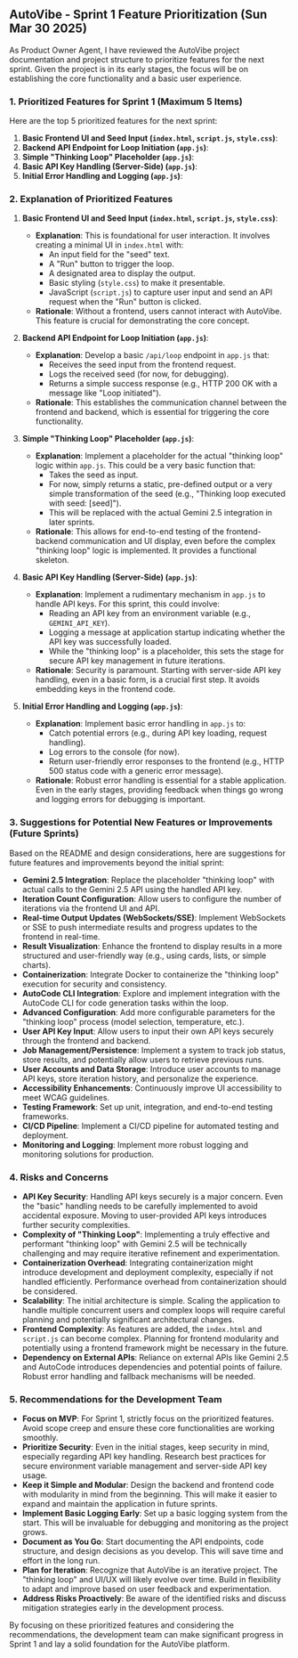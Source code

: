 ## AutoVibe - Sprint 1 Feature Prioritization (Sun Mar 30 2025)

As Product Owner Agent, I have reviewed the AutoVibe project documentation and project structure to prioritize features for the next sprint.  Given the project is in its early stages, the focus will be on establishing the core functionality and a basic user experience.

### 1. Prioritized Features for Sprint 1 (Maximum 5 Items)

Here are the top 5 prioritized features for the next sprint:

1.  **Basic Frontend UI and Seed Input (`index.html`, `script.js`, `style.css`)**:
2.  **Backend API Endpoint for Loop Initiation (`app.js`)**:
3.  **Simple "Thinking Loop" Placeholder (`app.js`)**:
4.  **Basic API Key Handling (Server-Side) (`app.js`)**:
5.  **Initial Error Handling and Logging (`app.js`)**:

### 2. Explanation of Prioritized Features

1.  **Basic Frontend UI and Seed Input (`index.html`, `script.js`, `style.css`)**:
    *   **Explanation**: This is foundational for user interaction.  It involves creating a minimal UI in `index.html` with:
        *   An input field for the "seed" text.
        *   A "Run" button to trigger the loop.
        *   A designated area to display the output.
        *   Basic styling (`style.css`) to make it presentable.
        *   JavaScript (`script.js`) to capture user input and send an API request when the "Run" button is clicked.
    *   **Rationale**: Without a frontend, users cannot interact with AutoVibe. This feature is crucial for demonstrating the core concept.

2.  **Backend API Endpoint for Loop Initiation (`app.js`)**:
    *   **Explanation**: Develop a basic `/api/loop` endpoint in `app.js` that:
        *   Receives the seed input from the frontend request.
        *   Logs the received seed (for now, for debugging).
        *   Returns a simple success response (e.g., HTTP 200 OK with a message like "Loop initiated").
    *   **Rationale**: This establishes the communication channel between the frontend and backend, which is essential for triggering the core functionality.

3.  **Simple "Thinking Loop" Placeholder (`app.js`)**:
    *   **Explanation**: Implement a placeholder for the actual "thinking loop" logic within `app.js`. This could be a very basic function that:
        *   Takes the seed as input.
        *   For now, simply returns a static, pre-defined output or a very simple transformation of the seed (e.g., "Thinking loop executed with seed: [seed]").
        *   This will be replaced with the actual Gemini 2.5 integration in later sprints.
    *   **Rationale**:  This allows for end-to-end testing of the frontend-backend communication and UI display, even before the complex "thinking loop" logic is implemented. It provides a functional skeleton.

4.  **Basic API Key Handling (Server-Side) (`app.js`)**:
    *   **Explanation**: Implement a rudimentary mechanism in `app.js` to handle API keys.  For this sprint, this could involve:
        *   Reading an API key from an environment variable (e.g., `GEMINI_API_KEY`).
        *   Logging a message at application startup indicating whether the API key was successfully loaded.
        *   While the "thinking loop" is a placeholder, this sets the stage for secure API key management in future iterations.
    *   **Rationale**: Security is paramount. Starting with server-side API key handling, even in a basic form, is a crucial first step.  It avoids embedding keys in the frontend code.

5.  **Initial Error Handling and Logging (`app.js`)**:
    *   **Explanation**: Implement basic error handling in `app.js` to:
        *   Catch potential errors (e.g., during API key loading, request handling).
        *   Log errors to the console (for now).
        *   Return user-friendly error responses to the frontend (e.g., HTTP 500 status code with a generic error message).
    *   **Rationale**:  Robust error handling is essential for a stable application.  Even in the early stages, providing feedback when things go wrong and logging errors for debugging is important.

### 3. Suggestions for Potential New Features or Improvements (Future Sprints)

Based on the README and design considerations, here are suggestions for future features and improvements beyond the initial sprint:

*   **Gemini 2.5 Integration**: Replace the placeholder "thinking loop" with actual calls to the Gemini 2.5 API using the handled API key.
*   **Iteration Count Configuration**: Allow users to configure the number of iterations via the frontend UI and API.
*   **Real-time Output Updates (WebSockets/SSE)**: Implement WebSockets or SSE to push intermediate results and progress updates to the frontend in real-time.
*   **Result Visualization**: Enhance the frontend to display results in a more structured and user-friendly way (e.g., using cards, lists, or simple charts).
*   **Containerization**: Integrate Docker to containerize the "thinking loop" execution for security and consistency.
*   **AutoCode CLI Integration**: Explore and implement integration with the AutoCode CLI for code generation tasks within the loop.
*   **Advanced Configuration**: Add more configurable parameters for the "thinking loop" process (model selection, temperature, etc.).
*   **User API Key Input**: Allow users to input their own API keys securely through the frontend and backend.
*   **Job Management/Persistence**: Implement a system to track job status, store results, and potentially allow users to retrieve previous runs.
*   **User Accounts and Data Storage**: Introduce user accounts to manage API keys, store iteration history, and personalize the experience.
*   **Accessibility Enhancements**: Continuously improve UI accessibility to meet WCAG guidelines.
*   **Testing Framework**: Set up unit, integration, and end-to-end testing frameworks.
*   **CI/CD Pipeline**: Implement a CI/CD pipeline for automated testing and deployment.
*   **Monitoring and Logging**: Implement more robust logging and monitoring solutions for production.

### 4. Risks and Concerns

*   **API Key Security**:  Handling API keys securely is a major concern.  Even the "basic" handling needs to be carefully implemented to avoid accidental exposure.  Moving to user-provided API keys introduces further security complexities.
*   **Complexity of "Thinking Loop"**: Implementing a truly effective and performant "thinking loop" with Gemini 2.5 will be technically challenging and may require iterative refinement and experimentation.
*   **Containerization Overhead**:  Integrating containerization might introduce development and deployment complexity, especially if not handled efficiently.  Performance overhead from containerization should be considered.
*   **Scalability**:  The initial architecture is simple.  Scaling the application to handle multiple concurrent users and complex loops will require careful planning and potentially significant architectural changes.
*   **Frontend Complexity**: As features are added, the `index.html` and `script.js` can become complex.  Planning for frontend modularity and potentially using a frontend framework might be necessary in the future.
*   **Dependency on External APIs**: Reliance on external APIs like Gemini 2.5 and AutoCode introduces dependencies and potential points of failure.  Robust error handling and fallback mechanisms will be needed.

### 5. Recommendations for the Development Team

*   **Focus on MVP**: For Sprint 1, strictly focus on the prioritized features. Avoid scope creep and ensure these core functionalities are working smoothly.
*   **Prioritize Security**: Even in the initial stages, keep security in mind, especially regarding API key handling. Research best practices for secure environment variable management and server-side API key usage.
*   **Keep it Simple and Modular**:  Design the backend and frontend code with modularity in mind from the beginning. This will make it easier to expand and maintain the application in future sprints.
*   **Implement Basic Logging Early**: Set up a basic logging system from the start. This will be invaluable for debugging and monitoring as the project grows.
*   **Document as You Go**:  Start documenting the API endpoints, code structure, and design decisions as you develop.  This will save time and effort in the long run.
*   **Plan for Iteration**:  Recognize that AutoVibe is an iterative project.  The "thinking loop" and UI/UX will likely evolve over time.  Build in flexibility to adapt and improve based on user feedback and experimentation.
*   **Address Risks Proactively**:  Be aware of the identified risks and discuss mitigation strategies early in the development process.

By focusing on these prioritized features and considering the recommendations, the development team can make significant progress in Sprint 1 and lay a solid foundation for the AutoVibe platform.